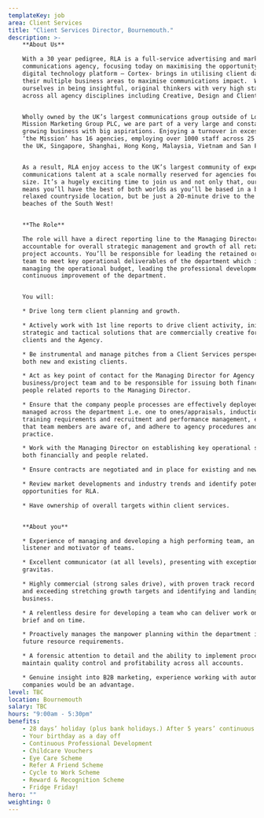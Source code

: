 ```yaml
---
templateKey: job
area: Client Services
title: "Client Services Director, Bournemouth."
description: >-
    **About Us**  

    With a 30 year pedigree, RLA is a full-service advertising and marketing
    communications agency, focusing today on maximising the opportunity our
    digital technology platform – Cortex- brings in utilising client data across
    their multiple business areas to maximise communications impact.  We pride
    ourselves in being insightful, original thinkers with very high standards
    across all agency disciplines including Creative, Design and Client Services.


    Wholly owned by the UK’s largest communications group outside of London, the
    Mission Marketing Group PLC, we are part of a very large and constantly
    growing business with big aspirations. Enjoying a turnover in excess of £125m
    ‘the Mission’ has 16 agencies, employing over 1000 staff across 25 offices in
    the UK, Singapore, Shanghai, Hong Kong, Malaysia, Vietnam and San Francisco. 


    As a result, RLA enjoy access to the UK’s largest community of expert
    communications talent at a scale normally reserved for agencies four times our
    size. It’s a hugely exciting time to join us and not only that, our location
    means you’ll have the best of both worlds as you’ll be based in a beautiful,
    relaxed countryside location, but be just a 20-minute drive to the gorgeous
    beaches of the South West!


    **The Role**  

    The role will have a direct reporting line to the Managing Director and is
    accountable for overall strategic management and growth of all retained or
    project accounts. You’ll be responsible for leading the retained or project
    team to meet key operational deliverables of the department which include;
    managing the operational budget, leading the professional development and
    continuous improvement of the department. 


    You will:  

    * Drive long term client planning and growth.

    * Actively work with 1st line reports to drive client activity, initiating
    strategic and tactical solutions that are commercially creative for both
    clients and the Agency.

    * Be instrumental and manage pitches from a Client Services perspective with
    both new and existing clients.

    * Act as key point of contact for the Managing Director for Agency retained
    business/project team and to be responsible for issuing both financial and
    people related reports to the Managing Director.

    * Ensure that the company people processes are effectively deployed and
    managed across the department i.e. one to ones/appraisals, inductions,
    training requirements and recruitment and performance management, ensuring
    that team members are aware of, and adhere to agency procedures and best
    practice.

    * Work with the Managing Director on establishing key operational strategies
    both financially and people related.

    * Ensure contracts are negotiated and in place for existing and new clients.

    * Review market developments and industry trends and identify potential
    opportunities for RLA.

    * Have ownership of overall targets within client services.


    **About you**  

    * Experience of managing and developing a high performing team, an attentive
    listener and motivator of teams.

    * Excellent communicator (at all levels), presenting with exceptional
    gravitas.

    * Highly commercial (strong sales drive), with proven track record of setting
    and exceeding stretching growth targets and identifying and landing new
    business.

    * A relentless desire for developing a team who can deliver work on budget, on
    brief and on time.

    * Proactively manages the manpower planning within the department identify
    future resource requirements.

    * A forensic attention to detail and the ability to implement process to
    maintain quality control and profitability across all accounts.

    * Genuine insight into B2B marketing, experience working with automotive
    companies would be an advantage.
level: TBC
location: Bournemouth
salary: TBC
hours: "9:00am - 5:30pm"
benefits:
    - 28 days’ holiday (plus bank holidays.) After 5 years’ continuous service an additional 3 days’ holiday to use during that anniversary year
    - Your birthday as a day off
    - Continuous Professional Development
    - Childcare Vouchers
    - Eye Care Scheme
    - Refer A Friend Scheme
    - Cycle to Work Scheme
    - Reward & Recognition Scheme
    - Fridge Friday!
hero: ""
weighting: 0
---
```

